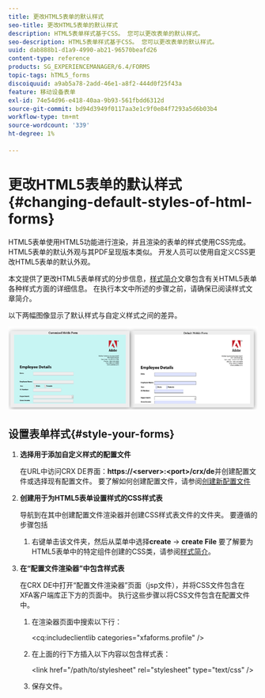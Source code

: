 ```yaml
---
title: 更改HTML5表单的默认样式
seo-title: 更改HTML5表单的默认样式
description: HTML5表单样式基于CSS。 您可以更改表单的默认样式。
seo-description: HTML5表单样式基于CSS。 您可以更改表单的默认样式。
uuid: dab888b1-d1a9-4990-ab21-96570beafd26
content-type: reference
products: SG_EXPERIENCEMANAGER/6.4/FORMS
topic-tags: hTML5_forms
discoiquuid: a9ab5a78-2add-46e1-a8f2-444d0f25f43a
feature: 移动设备表单
exl-id: 74e54d96-e418-40aa-9b93-561fbdd6312d
source-git-commit: bd94d3949f0117aa3e1c9f0e84f7293a5d6b03b4
workflow-type: tm+mt
source-wordcount: '339'
ht-degree: 1%

---
```


# 更改HTML5表单的默认样式{#changing-default-styles-of-html-forms}

HTML5表单使用HTML5功能进行渲染，并且渲染的表单的样式使用CSS完成。 HTML5表单的默认外观与其PDF呈现版本类似。 开发人员可以使用自定义CSS更改HTML5表单的默认外观。

本文提供了更改HTML5表单样式的分步信息，[样式简介](/help/forms/using/css-styles.md)文章包含有关HTML5表单各种样式方面的详细信息。 在执行本文中所述的步骤之前，请确保已阅读样式文章简介。

以下两幅图像显示了默认样式与自定义样式之间的差异。

![图片–002小](assets/pictures-002-small.png)

## 设置表单样式{#style-your-forms}

1. **选择用于添加自定义样式的配置文件**

   在URL中访问CRX DE界面：**https://&lt;server>:&lt;port>/crx/de**&#x200B;并创建配置文件或选择现有配置文件。 要了解如何创建配置文件，请参阅[创建新配置文件](/help/forms/using/custom-profile.md)

1. **创建用于为HTML5表单设置样式的CSS样式表**

   导航到在其中创建配置文件渲染器并创建CSS样式表文件的文件夹。 要遵循的步骤包括

   1. 右键单击该文件夹，然后从菜单中选择&#x200B;**create** -> **create File**
   要了解要为HTML5表单中的特定组件创建的CSS类，请参阅[样式简介](/help/forms/using/css-styles.md)。

1. **在“配置文件渲染器”中包含样式表**

   在CRX DE中打开“配置文件渲染器”页面（jsp文件），并将CSS文件包含在XFA客户端库正下方的页面中。 执行这些步骤以将CSS文件包含在配置文件中。

   1. 在渲染器页面中搜索以下行：

      &lt;cq:includeclientlib categories=&quot;xfaforms.profile&quot; />

   1. 在上面的行下方插入以下内容以包含样式表：

      &lt;link href=&quot;/path/to/stylesheet&quot; rel=&quot;stylesheet&quot; type=&quot;text/css&quot; />

   1. 保存文件。
